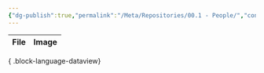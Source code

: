 ```yaml
---
{"dg-publish":true,"permalink":"/Meta/Repositories/00.1 - People/","contentClasses":"cards cards-2-3 table-wide"}
---
```



| File | Image |
| ---- | ----- |

{ .block-language-dataview}
